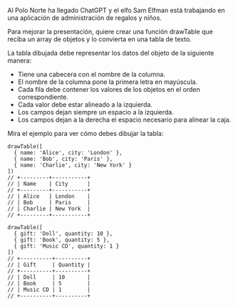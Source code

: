 Al Polo Norte ha llegado ChatGPT y el elfo Sam Elfman está trabajando en una
aplicación de administración de regalos y niños.

Para mejorar la presentación, quiere crear una función drawTable que reciba un
array de objetos y lo convierta en una tabla de texto.

La tabla dibujada debe representar los datos del objeto de la siguiente manera:

- Tiene una cabecera con el nombre de la columna.
- El nombre de la columna pone la primera letra en mayúscula.
- Cada fila debe contener los valores de los objetos en el orden
  correspondiente.
- Cada valor debe estar alineado a la izquierda.
- Los campos dejan siempre un espacio a la izquierda.
- Los campos dejan a la derecha el espacio necesario para alinear la caja.

Mira el ejemplo para ver cómo debes dibujar la tabla:

```{javascript}
drawTable([
  { name: 'Alice', city: 'London' },
  { name: 'Bob', city: 'Paris' },
  { name: 'Charlie', city: 'New York' }
])
// +---------+-----------+
// | Name    | City      |
// +---------+-----------+
// | Alice   | London    |
// | Bob     | Paris     |
// | Charlie | New York  |
// +---------+-----------+

drawTable([
  { gift: 'Doll', quantity: 10 },
  { gift: 'Book', quantity: 5 },
  { gift: 'Music CD', quantity: 1 }
])
// +----------+----------+
// | Gift     | Quantity |
// +----------+----------+
// | Doll     | 10       |
// | Book     | 5        |
// | Music CD | 1        |
// +----------+----------+
```
